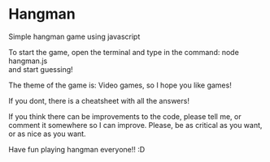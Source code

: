 # Hangman
Simple hangman game using javascript



To start the game, open the terminal and type in the command: node hangman.js  
and start guessing!

The theme of the game is: Video games,  so I hope you like games! 


If you dont, there is a cheatsheet with all the answers!


If you think there can be improvements to the code, please tell me, or comment it somewhere so I can improve.      Please, be as critical as you want, or as nice as you want.     

Have fun playing hangman everyone!! :D 
